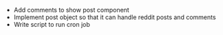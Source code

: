 - Add comments to show post component
- Implement post object so that it can handle reddit posts and comments
- Write script to run cron job